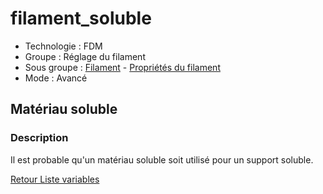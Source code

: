 # filament_soluble

* Technologie : FDM
* Groupe : Réglage du filament
* Sous groupe : [Filament](../filament_settings/filament_settings.md#filament) - [Propriétés du filament](../filament_settings/filament_settings.md#propriétés-du-filament)
* Mode : Avancé

## Matériau soluble

### Description

Il est probable qu'un matériau soluble soit utilisé pour un support soluble.

[Retour Liste variables](variable_list.md)